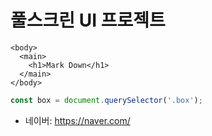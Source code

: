 # 풀스크린 UI 프로젝트

```
<body>
  <main>
    <h1>Mark Down</h1>
  </main>
</body>
```

```javascript
const box = document.querySelector('.box');
```

- 네이버: <https://naver.com/>
